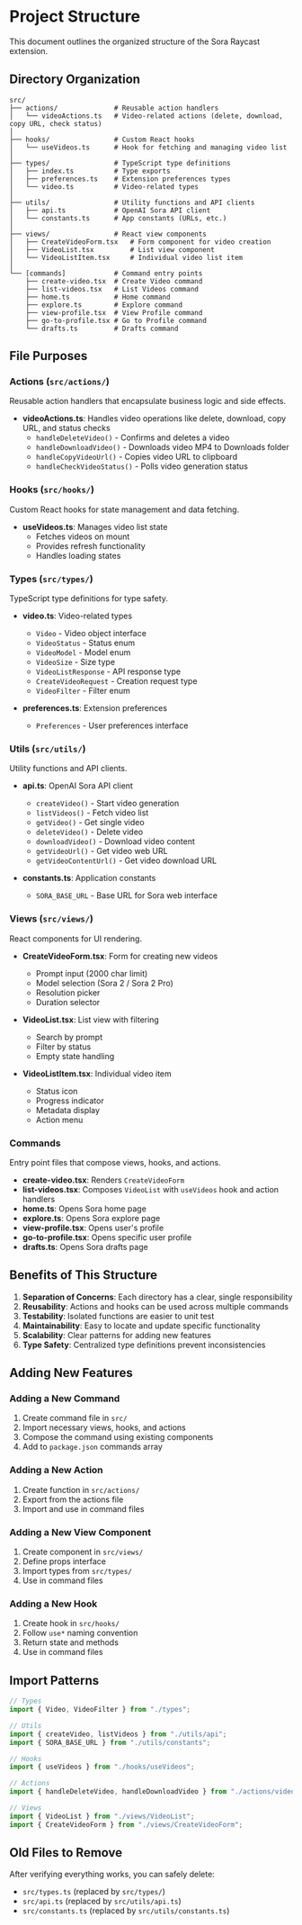 # Project Structure

This document outlines the organized structure of the Sora Raycast extension.

## Directory Organization

```
src/
├── actions/              # Reusable action handlers
│   └── videoActions.ts   # Video-related actions (delete, download, copy URL, check status)
│
├── hooks/                # Custom React hooks
│   └── useVideos.ts      # Hook for fetching and managing video list
│
├── types/                # TypeScript type definitions
│   ├── index.ts          # Type exports
│   ├── preferences.ts    # Extension preferences types
│   └── video.ts          # Video-related types
│
├── utils/                # Utility functions and API clients
│   ├── api.ts            # OpenAI Sora API client
│   └── constants.ts      # App constants (URLs, etc.)
│
├── views/                # React view components
│   ├── CreateVideoForm.tsx   # Form component for video creation
│   ├── VideoList.tsx         # List view component
│   └── VideoListItem.tsx     # Individual video list item
│
└── [commands]            # Command entry points
    ├── create-video.tsx  # Create Video command
    ├── list-videos.tsx   # List Videos command
    ├── home.ts           # Home command
    ├── explore.ts        # Explore command
    ├── view-profile.tsx  # View Profile command
    ├── go-to-profile.tsx # Go to Profile command
    └── drafts.ts         # Drafts command
```

## File Purposes

### Actions (`src/actions/`)
Reusable action handlers that encapsulate business logic and side effects.

- **videoActions.ts**: Handles video operations like delete, download, copy URL, and status checks
  - `handleDeleteVideo()` - Confirms and deletes a video
  - `handleDownloadVideo()` - Downloads video MP4 to Downloads folder
  - `handleCopyVideoUrl()` - Copies video URL to clipboard
  - `handleCheckVideoStatus()` - Polls video generation status

### Hooks (`src/hooks/`)
Custom React hooks for state management and data fetching.

- **useVideos.ts**: Manages video list state
  - Fetches videos on mount
  - Provides refresh functionality
  - Handles loading states

### Types (`src/types/`)
TypeScript type definitions for type safety.

- **video.ts**: Video-related types
  - `Video` - Video object interface
  - `VideoStatus` - Status enum
  - `VideoModel` - Model enum
  - `VideoSize` - Size type
  - `VideoListResponse` - API response type
  - `CreateVideoRequest` - Creation request type
  - `VideoFilter` - Filter enum

- **preferences.ts**: Extension preferences
  - `Preferences` - User preferences interface

### Utils (`src/utils/`)
Utility functions and API clients.

- **api.ts**: OpenAI Sora API client
  - `createVideo()` - Start video generation
  - `listVideos()` - Fetch video list
  - `getVideo()` - Get single video
  - `deleteVideo()` - Delete video
  - `downloadVideo()` - Download video content
  - `getVideoUrl()` - Get video web URL
  - `getVideoContentUrl()` - Get video download URL

- **constants.ts**: Application constants
  - `SORA_BASE_URL` - Base URL for Sora web interface

### Views (`src/views/`)
React components for UI rendering.

- **CreateVideoForm.tsx**: Form for creating new videos
  - Prompt input (2000 char limit)
  - Model selection (Sora 2 / Sora 2 Pro)
  - Resolution picker
  - Duration selector

- **VideoList.tsx**: List view with filtering
  - Search by prompt
  - Filter by status
  - Empty state handling

- **VideoListItem.tsx**: Individual video item
  - Status icon
  - Progress indicator
  - Metadata display
  - Action menu

### Commands
Entry point files that compose views, hooks, and actions.

- **create-video.tsx**: Renders `CreateVideoForm`
- **list-videos.tsx**: Composes `VideoList` with `useVideos` hook and action handlers
- **home.ts**: Opens Sora home page
- **explore.ts**: Opens Sora explore page
- **view-profile.tsx**: Opens user's profile
- **go-to-profile.tsx**: Opens specific user profile
- **drafts.ts**: Opens Sora drafts page

## Benefits of This Structure

1. **Separation of Concerns**: Each directory has a clear, single responsibility
2. **Reusability**: Actions and hooks can be used across multiple commands
3. **Testability**: Isolated functions are easier to unit test
4. **Maintainability**: Easy to locate and update specific functionality
5. **Scalability**: Clear patterns for adding new features
6. **Type Safety**: Centralized type definitions prevent inconsistencies

## Adding New Features

### Adding a New Command
1. Create command file in `src/`
2. Import necessary views, hooks, and actions
3. Compose the command using existing components
4. Add to `package.json` commands array

### Adding a New Action
1. Create function in `src/actions/`
2. Export from the actions file
3. Import and use in command files

### Adding a New View Component
1. Create component in `src/views/`
2. Define props interface
3. Import types from `src/types/`
4. Use in command files

### Adding a New Hook
1. Create hook in `src/hooks/`
2. Follow `use*` naming convention
3. Return state and methods
4. Use in command files

## Import Patterns

```typescript
// Types
import { Video, VideoFilter } from "./types";

// Utils
import { createVideo, listVideos } from "./utils/api";
import { SORA_BASE_URL } from "./utils/constants";

// Hooks
import { useVideos } from "./hooks/useVideos";

// Actions
import { handleDeleteVideo, handleDownloadVideo } from "./actions/videoActions";

// Views
import { VideoList } from "./views/VideoList";
import { CreateVideoForm } from "./views/CreateVideoForm";
```

## Old Files to Remove

After verifying everything works, you can safely delete:
- `src/types.ts` (replaced by `src/types/`)
- `src/api.ts` (replaced by `src/utils/api.ts`)
- `src/constants.ts` (replaced by `src/utils/constants.ts`)
